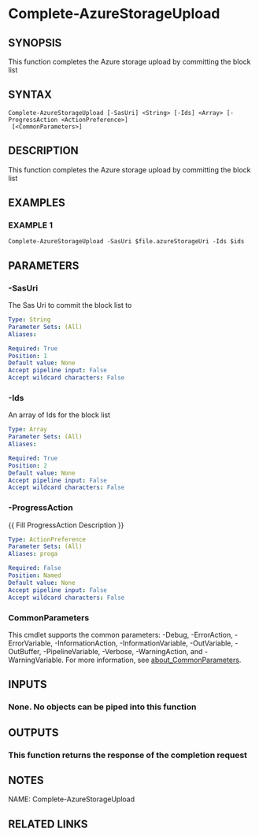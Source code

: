 # Complete-AzureStorageUpload

## SYNOPSIS
This function completes the Azure storage upload by committing the block list

## SYNTAX

```
Complete-AzureStorageUpload [-SasUri] <String> [-Ids] <Array> [-ProgressAction <ActionPreference>]
 [<CommonParameters>]
```

## DESCRIPTION
This function completes the Azure storage upload by committing the block list

## EXAMPLES

### EXAMPLE 1
```
Complete-AzureStorageUpload -SasUri $file.azureStorageUri -Ids $ids
```

## PARAMETERS

### -SasUri
The Sas Uri to commit the block list to

```yaml
Type: String
Parameter Sets: (All)
Aliases:

Required: True
Position: 1
Default value: None
Accept pipeline input: False
Accept wildcard characters: False
```

### -Ids
An array of Ids for the block list

```yaml
Type: Array
Parameter Sets: (All)
Aliases:

Required: True
Position: 2
Default value: None
Accept pipeline input: False
Accept wildcard characters: False
```

### -ProgressAction
{{ Fill ProgressAction Description }}

```yaml
Type: ActionPreference
Parameter Sets: (All)
Aliases: proga

Required: False
Position: Named
Default value: None
Accept pipeline input: False
Accept wildcard characters: False
```

### CommonParameters
This cmdlet supports the common parameters: -Debug, -ErrorAction, -ErrorVariable, -InformationAction, -InformationVariable, -OutVariable, -OutBuffer, -PipelineVariable, -Verbose, -WarningAction, and -WarningVariable. For more information, see [about_CommonParameters](http://go.microsoft.com/fwlink/?LinkID=113216).

## INPUTS

### None. No objects can be piped into this function
## OUTPUTS

### This function returns the response of the completion request
## NOTES
NAME: Complete-AzureStorageUpload

## RELATED LINKS
